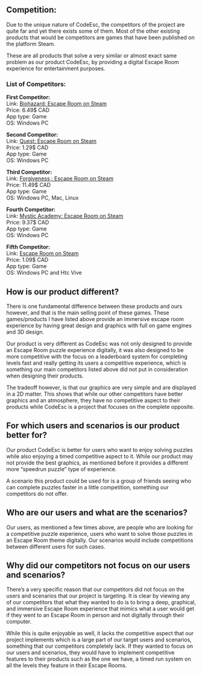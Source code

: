 ## Competition:

Due to the unique nature of CodeEsc, the competitors of the project are quite far and yet there exists some of them. Most of the other existing products that would be competitors are games that have been published on the platform Steam.

These are all products that solve a very similar or almost exact same problem as our product CodeEsc, by providing a digital Escape Room experience for entertainment purposes.

### List of Competitors:

**First Competitor:** <br>
Link: [Biohazard: Escape Room on Steam](https://store.steampowered.com/app/2506140/Biohazard_Escape_Room/) <br>
Price: 6.49$ CAD <br>
App type: Game <br>
OS: Windows PC <br>

**Second Competitor:** <br>
Link: [Quest: Escape Room on Steam](https://store.steampowered.com/app/1416450/Quest_Escape_Room/) <br>
Price: 1.29$ CAD <br>
App type: Game <br>
OS: Windows PC <br>

**Third Competitor:**<br>
Link: [Forgiveness : Escape Room on Steam](https://store.steampowered.com/app/971120/Forgiveness__Escape_Room/)<br>
Price: 11.49$ CAD<br>
App type: Game<br>
OS: Windows PC, Mac, Linux<br>

**Fourth Competitor:**<br>
Link: [Mystic Academy: Escape Room on Steam](https://store.steampowered.com/app/1991980/Mystic_Academy_Escape_Room/)<br>
Price: 9.37$ CAD<br>
App type: Game<br>
OS: Windows PC<br>

**Fifth Competitor:**<br>
Link: [Escape Room on Steam](https://store.steampowered.com/app/654070/Escape_Room/)<br>
Price: 1.09$ CAD<br>
App type: Game<br>
OS: Windows PC and Htc Vive<br>

## How is our product different?

There is one fundamental difference between these products and ours however, and that is the main selling point of these games. These games/products I have listed above provide an immersive escape room experience by having great design and graphics with full on game engines and 3D design.

Our product is very different as CodeEsc was not only designed to provide an Escape Room puzzle experience digitally, it was also designed to be more competitive with the focus on a leaderboard system for completing levels fast and really getting its users a competitive experience, which is something our main competitors listed above did not put in consideration when designing their products.

The tradeoff however, is that our graphics are very simple and are displayed in a 2D matter. This shows that while our other competitors have better graphics and an atmosphere, they have no competitive aspect to their products while CodeEsc is a project that focuses on the complete opposite.
<br>

## For which users and scenarios is our product better for?

Our product CodeEsc is better for users who want to enjoy solving puzzles while also enjoying a timed competitive aspect to it. While our product may not provide the best graphics, as mentioned before it provides a different more “speedrun puzzle” type of experience.

A scenario this product could be used for is a group of friends seeing who can complete puzzles faster in a little competition, something our competitors do not offer.
<br>

## Who are our users and what are the scenarios?

Our users, as mentioned a few times above, are people who are looking for a competitive puzzle experience, users who want to solve those puzzles in an Escape Room theme digitally. Our scenarios would include competitions between different users for such cases.
<br>

## Why did our competitors not focus on our users and scenarios?

There’s a very specific reason that our competitors did not focus on the users and scenarios that our project is targeting. It is clear by viewing any of our competitors that what they wanted to do is to bring a deep, graphical, and immersive Escape Room experience that mimics what a user would get if they went to an Escape Room in person and not digitally through their computer.
 
While this is quite enjoyable as well, it lacks the competitive aspect that our project implements which is a large part of our target users and scenarios, something that our competitors completely lack. If they wanted to focus on our users and scenarios, they would have to implement competitive features to their products such as the one we have, a timed run system on all the levels they feature in their Escape Rooms.

